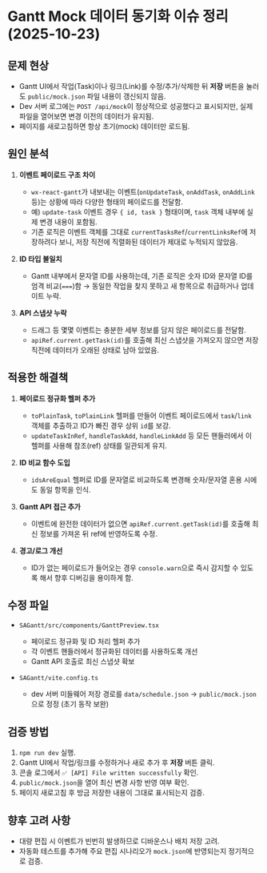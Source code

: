 # Gantt Mock 데이터 동기화 이슈 정리 (2025-10-23)

## 문제 현상
- Gantt UI에서 작업(Task)이나 링크(Link)를 수정/추가/삭제한 뒤 **저장** 버튼을 눌러도 `public/mock.json` 파일 내용이 갱신되지 않음.
- Dev 서버 로그에는 `POST /api/mock`이 정상적으로 성공했다고 표시되지만, 실제 파일을 열어보면 변경 이전의 데이터가 유지됨.
- 페이지를 새로고침하면 항상 초기(mock) 데이터만 로드됨.

## 원인 분석
1. **이벤트 페이로드 구조 차이**
    - `wx-react-gantt`가 내보내는 이벤트(`onUpdateTask`, `onAddTask`, `onAddLink` 등)는 상황에 따라 다양한 형태의 페이로드를 전달함.
    - 예) `update-task` 이벤트 경우 `{ id, task }` 형태이며, `task` 객체 내부에 실제 변경 내용이 포함됨.
    - 기존 로직은 이벤트 객체를 그대로 `currentTasksRef`/`currentLinksRef`에 저장하려다 보니, 저장 직전에 직렬화된 데이터가 제대로 누적되지 않았음.

2. **ID 타입 불일치**
    - Gantt 내부에서 문자열 ID를 사용하는데, 기존 로직은 숫자 ID와 문자열 ID를 엄격 비교(`===`)함 → 동일한 작업을 찾지 못하고 새 항목으로 취급하거나 업데이트 누락.

3. **API 스냅샷 누락**
    - 드래그 등 몇몇 이벤트는 충분한 세부 정보를 담지 않은 페이로드를 전달함.
    - `apiRef.current.getTask(id)`를 호출해 최신 스냅샷을 가져오지 않으면 저장 직전에 데이터가 오래된 상태로 남아 있었음.

## 적용한 해결책
1. **페이로드 정규화 헬퍼 추가**
    - `toPlainTask`, `toPlainLink` 헬퍼를 만들어 이벤트 페이로드에서 `task`/`link` 객체를 추출하고 ID가 빠진 경우 상위 `id`를 보강.
    - `updateTaskInRef`, `handleTaskAdd`, `handleLinkAdd` 등 모든 핸들러에서 이 헬퍼를 사용해 참조(ref) 상태를 일관되게 유지.

2. **ID 비교 함수 도입**
    - `idsAreEqual` 헬퍼로 ID를 문자열로 비교하도록 변경해 숫자/문자열 혼용 시에도 동일 항목을 인식.

3. **Gantt API 접근 추가**
    - 이벤트에 완전한 데이터가 없으면 `apiRef.current.getTask(id)`를 호출해 최신 정보를 가져온 뒤 ref에 반영하도록 수정.

4. **경고/로그 개선**
    - ID가 없는 페이로드가 들어오는 경우 `console.warn`으로 즉시 감지할 수 있도록 해서 향후 디버깅을 용이하게 함.

## 수정 파일
- `SAGantt/src/components/GanttPreview.tsx`
    - 페이로드 정규화 및 ID 처리 헬퍼 추가
    - 각 이벤트 핸들러에서 정규화된 데이터를 사용하도록 개선
    - Gantt API 호출로 최신 스냅샷 확보

- `SAGantt/vite.config.ts`
    - dev 서버 미들웨어 저장 경로를 `data/schedule.json` → `public/mock.json`으로 정정 (초기 동작 보완)

## 검증 방법
1. `npm run dev` 실행.
2. Gantt UI에서 작업/링크를 수정하거나 새로 추가 후 **저장** 버튼 클릭.
3. 콘솔 로그에서 `✅ [API] File written successfully` 확인.
4. `public/mock.json`을 열어 최신 변경 사항 반영 여부 확인.
5. 페이지 새로고침 후 방금 저장한 내용이 그대로 표시되는지 검증.

## 향후 고려 사항
- 대량 편집 시 이벤트가 빈번히 발생하므로 디바운스나 배치 저장 고려.
- 자동화 테스트를 추가해 주요 편집 시나리오가 `mock.json`에 반영되는지 정기적으로 검증.
